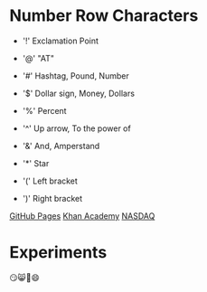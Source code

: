 # Number Row Characters
* '!' Exclamation Point

* '@' "AT"

* '#' Hashtag, Pound, Number

* '$' Dollar sign, Money, Dollars

* '%' Percent

* '^' Up arrow, To the power of

* '&' And, Amperstand

* '*' Star
 
* '(' Left bracket

* ')' Right bracket
  
[GitHub Pages](https://pages.github.com/)
[Khan Academy](https://www.khanacademy.org/)
[NASDAQ](https://www.nasdaq.com/)

# Experiments

😏😸🐶😄
